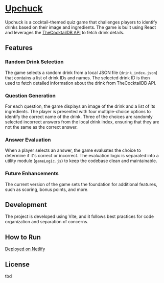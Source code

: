# [Upchuck](https://relaxed-cucurucho-b5a234.netlify.app/)

Upchuck is a cocktail-themed quiz game that challenges players to identify drinks based on their image and ingredients. The game is built using React and leverages the [TheCocktailDB API](https://www.thecocktaildb.com) to fetch drink details.

## Features

### Random Drink Selection
The game selects a random drink from a local JSON file (`drink_index.json`) that contains a list of drink IDs and names. The selected drink ID is then used to fetch detailed information about the drink from TheCocktailDB API.

### Question Generation
For each question, the game displays an image of the drink and a list of its ingredients. The player is presented with four multiple-choice options to identify the correct name of the drink. Three of the choices are randomly selected incorrect answers from the local drink index, ensuring that they are not the same as the correct answer.

### Answer Evaluation
When a player selects an answer, the game evaluates the choice to determine if it's correct or incorrect. The evaluation logic is separated into a utility module (`gameLogic.js`) to keep the codebase clean and maintainable.

### Future Enhancements
The current version of the game sets the foundation for additional features, such as scoring, bonus points, and more.

## Development
The project is developed using Vite, and it follows best practices for code organization and separation of concerns.

## How to Run
[Deployed on Netlify](https://relaxed-cucurucho-b5a234.netlify.app/)

## License
tbd